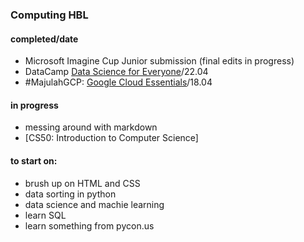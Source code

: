 
### Computing HBL

#### completed/date
- Microsoft Imagine Cup Junior submission (final edits in progress)
- DataCamp [Data Science for Everyone](images/cert1.png)/22.04
- #MajulahGCP: [Google Cloud Essentials](https://run.qwiklabs.com/public_profiles/93cfb203-22a8-4541-a7b2-845cce712ccd)/18.04

#### in progress
- messing around with markdown
- [CS50: Introduction to Computer Science]

#### to start on:
- brush up on HTML and CSS
- data sorting in python
- data science and machie learning
- learn SQL
- learn something from pycon.us
